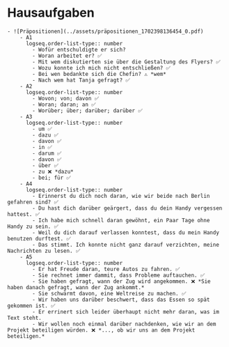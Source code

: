 # Hausaufgaben
	- ![Präpositionen](../assets/präpositionen_1702398136454_0.pdf)
		- A1
		  logseq.order-list-type:: number
			- Wofür entschuldigte er sich?
			- Woran arbeitet er? ✅
			- Mit wem diskutierten sie über die Gestaltung des Flyers? ✅
			- Wozu konnte ich mich nicht entschließen? ✅
			- Bei wen bedankte sich die Chefin? ⚠️ *wem*
			- Nach wem hat Tanja gefragt? ✅
		- A2
		  logseq.order-list-type:: number
			- Wovon; von; davon ✅
			- Woran; daran; an ✅
			- Worüber; über; darüber; darüber ✅
		- A3
		  logseq.order-list-type:: number
			- um ✅
			- dazu ✅
			- davon ✅
			- in ✅
			- darum ✅
			- davon ✅
			- über ✅
			- zu ❌ *dazu*
			- bei; für ✅
		- A4
		  logseq.order-list-type:: number
			- Erinnerst du dich noch daran, wie wir beide nach Berlin gefahren sind? ✅
			- Du hast dich darüber geärgert, dass du dein Handy vergessen hattest. ✅
			- Ich habe mich schnell daran gewöhnt, ein Paar Tage ohne Handy zu sein. ✅
			- Weil du dich darauf verlassen konntest, dass du mein Handy benutzen durftest. ✅
			- Das stimmt. Ich konnte nicht ganz darauf verzichten, meine Nachrichten zu lesen. ✅
		- A5
		  logseq.order-list-type:: number
			- Er hat Freude daran, teure Autos zu fahren. ✅
			- Sie rechnet immer dammit, dass Probleme auftauchen. ✅
			- Sie haben gefragt, wann der Zug wird angekommen. ❌ *Sie haben danach gefragt, wann der Zug ankommt.*
			- Sie schwärmt davon, eine Weltreise zu machen. ✅
			- Wir haben uns darüber beschwert, dass das Essen so spät gekommen ist. ✅
			- Er errinert sich leider überhaupt nicht mehr daran, was im Text steht.
			- Wir wollen noch einmal darüber nachdenken, wie wir an dem Projekt beteiligen würden. ❌ *..., ob wir uns an dem Projekt beteiligen.*